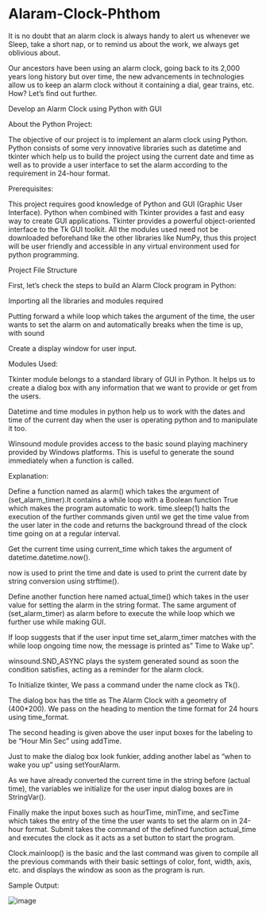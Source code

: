 # Alaram-Clock-Phthom

It is no doubt that an alarm clock is always handy to alert us whenever we Sleep, take a short nap, or to remind us about the work, we always get oblivious about.

Our ancestors have been using an alarm clock, going back to its 2,000 years long history but over time, the new advancements in technologies allow us to keep an alarm clock without it containing a dial, gear trains, etc. How? Let’s find out further.

Develop an Alarm Clock using Python with GUI

About the Python Project:

The objective of our project is to implement an alarm clock using Python. Python consists of some very innovative libraries such as datetime and tkinter which help us to build the project using the current date and time as well as to provide a user interface to set the alarm according to the requirement in 24-hour format.

Prerequisites:

This project requires good knowledge of Python and GUI (Graphic User Interface). Python when combined with Tkinter provides a fast and easy way to create GUI applications. Tkinter provides a powerful object-oriented interface to the Tk GUI toolkit. All the modules used need not be downloaded beforehand like the other libraries like NumPy, thus this project will be user friendly and accessible in any virtual environment used for python programming.

Project File Structure

First, let’s check the steps to build an Alarm Clock program in Python:

Importing all the libraries and modules required

Putting forward a while loop which takes the argument of the time, the user wants to set the alarm on and automatically breaks when the time is up, with sound

Create a display window for user input.

Modules Used:

Tkinter module belongs to a standard library of GUI in Python. It helps us to create a dialog box with any information that we want to provide or get from the users.

Datetime and time modules in python help us to work with the dates and time of the current day when the user is operating python and to manipulate it too.

Winsound module provides access to the basic sound playing machinery provided by Windows platforms. This is useful to generate the sound immediately when a function is called.

Explanation:

Define a function named as alarm() which takes the argument of (set_alarm_timer).It contains a while loop with a Boolean function True which makes the program automatic to work.
time.sleep(1) halts the execution of the further commands given until we get the time value from the user later in the code and returns the background thread of the clock time going on at a regular interval.

Get the current time using current_time which takes the argument of datetime.datetime.now().

now is used to print the time and date is used to print the current date by string conversion using strftime().

Define another function here named actual_time() which takes in the user value for setting the alarm in the string format. The same argument of (set_alarm_timer) as alarm before to execute the while loop which we further use while making GUI.

If loop suggests that if the user input time set_alarm_timer matches with the while loop ongoing time now, the message is printed as” Time to Wake up”.

winsound.SND_ASYNC plays the system generated sound as soon the condition satisfies, acting as a reminder for the alarm clock.

To Initialize tkinter, We pass a command under the name clock as Tk().

The dialog box has the title as The Alarm Clock with a geometry of (400*200). We pass on the heading to mention the time format for 24 hours using time_format.

The second heading is given above the user input boxes for the labeling to be “Hour Min Sec” using addTime.

Just to make the dialog box look funkier, adding another label as “when to wake you up” using setYourAlarm.

As we have already converted the current time in the string before (actual time), the variables we initialize for the user input dialog boxes are in StringVar().

Finally make the input boxes such as hourTime, minTime, and secTime which takes the entry of the time the user wants to set the alarm on in 24-hour format.
Submit takes the command of the defined function actual_time and executes the clock as it acts as a set button to start the program.

Clock.mainloop() is the basic and the last command was given to compile all the previous commands with their basic settings of color, font, width, axis, etc. and displays the window as soon as the program is run.

Sample Output:

![image](https://user-images.githubusercontent.com/22562694/120532382-41063480-c3fd-11eb-9dbc-1402481f238c.png)
